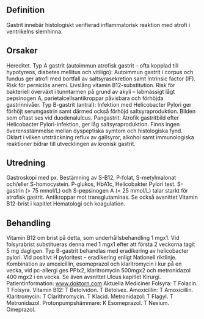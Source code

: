 ## Definition

Gastrit innebär histologiskt verifierad inflammatorisk reaktion med atrofi i ventrikelns slemhinna.

## Orsaker

Hereditet. Typ A gastrit (autoimmun atrofisk gastrit – ofta kopplad till hypotyreos, diabetes mellitus och vitiligo): Autoimmun gastrit i corpus och fundus ger atrofi med bortfall av saltsyrasekretion samt Intrinsic factor (IF). Risk för perniciös anemi. Livslång vitamin B12-substitution. Risk för bakteriell överväxt i tunntarmen på grund av akyli – labmässigt lågt pepsinogen A, parietalcellsantikroppar påvisbara och förhöjda gastrinnivåer.
Typ B-gastrit (antral): Infektion med Helicobacter Pylori ger förhöjt serumgastrin samt därmed också förhöjd saltsyraproduktion. Bilden som oftast ses vid duodenalulcus.
Pangastrit: Atrofik gastritbild efter Helicobacter Pylori-infektion, ger låg saltsyraproduktion. Finns ingen överensstämmelse mellan dyspeptiska symtom och histologiska fynd. Oklart i vilken utsträckning reflux av gallsyror, alkohol samt immunologiska reaktioner bidrar till utvecklingen av kronisk gastrit.

## Utredning

Gastroskopi med px. Bestämning av S-B12, P-folat, S-metylmalonat och/eller S-homocystein. P-glukos, HbA1c, Helicobakter Pylori test.
S-gastrin (> 75 mmol/L) och S-pepsinogen A (< 25 mmol/L) talar starkt för atrofisk gastrit.
Antikroppar mot transglutaminas. Se också avsnittet Vitamin B12-brist i kapitlet Hematologi och koagulation.

## Behandling

Vitamin B12 om brist på detta, som underhållsbehandling 1 mgx1. Vid folsyrabrist substitueras denna med 1 mgx1 efter att första 2 veckorna tagit 5 mg dagligen. Typ B-gastrit behandlas med eradikering av helicobacter pylori. Vid positivt H pyloritest – eradikering enligt Nationell riktlinje. Kombination av amoxicillin, esomeprazol och klaritromycin i kur på en vecka, vid pc-allergi ges PPIx2, klaritromycin 500mgx2 och metronidazol 400 mgx2 i en vecka. Se även avsnittet Ulcus kapitlet Kirurgi.
Patientinformation: www.doktorn.com
Aktuella Mediciner
Folsyra: T Folacin. T Folsyra.
Vitamin B12: T Betolvidon. T Betolvex.
Amoxicillin: T Amoxicillin.
Klaritromycin: T Clarithromycin. T Klacid.
Metronidazol: T Flagyl. T Metronidazol.
Protonpumpshämmare: K Esomeprazol. T Nexium. Omeprazol.

